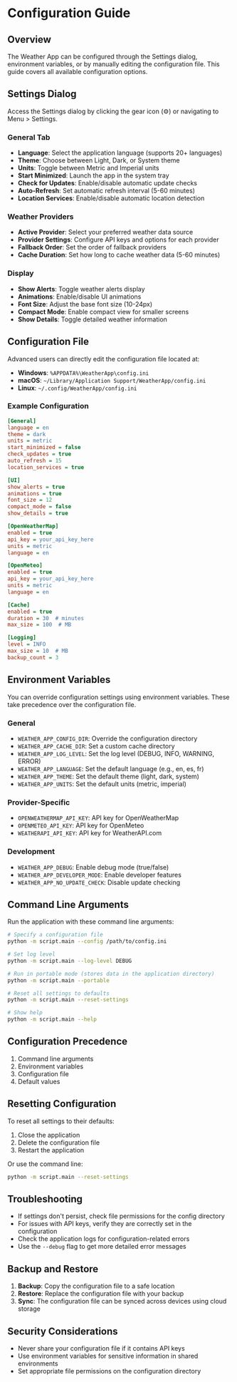 # Configuration Guide

## Overview

The Weather App can be configured through the Settings dialog, environment variables, or by manually editing the configuration file. This guide covers all available configuration options.

## Settings Dialog

Access the Settings dialog by clicking the gear icon (⚙️) or navigating to Menu > Settings.

### General Tab

- **Language**: Select the application language (supports 20+ languages)
- **Theme**: Choose between Light, Dark, or System theme
- **Units**: Toggle between Metric and Imperial units
- **Start Minimized**: Launch the app in the system tray
- **Check for Updates**: Enable/disable automatic update checks
- **Auto-Refresh**: Set automatic refresh interval (5-60 minutes)
- **Location Services**: Enable/disable automatic location detection

### Weather Providers

- **Active Provider**: Select your preferred weather data source
- **Provider Settings**: Configure API keys and options for each provider
- **Fallback Order**: Set the order of fallback providers
- **Cache Duration**: Set how long to cache weather data (5-60 minutes)

### Display

- **Show Alerts**: Toggle weather alerts display
- **Animations**: Enable/disable UI animations
- **Font Size**: Adjust the base font size (10-24px)
- **Compact Mode**: Enable compact view for smaller screens
- **Show Details**: Toggle detailed weather information

## Configuration File

Advanced users can directly edit the configuration file located at:
- **Windows**: `%APPDATA%\WeatherApp\config.ini`
- **macOS**: `~/Library/Application Support/WeatherApp/config.ini`
- **Linux**: `~/.config/WeatherApp/config.ini`

### Example Configuration

```ini
[General]
language = en
theme = dark
units = metric
start_minimized = false
check_updates = true
auto_refresh = 15
location_services = true

[UI]
show_alerts = true
animations = true
font_size = 12
compact_mode = false
show_details = true

[OpenWeatherMap]
enabled = true
api_key = your_api_key_here
units = metric
language = en

[OpenMeteo]
enabled = true
api_key = your_api_key_here
units = metric
language = en

[Cache]
enabled = true
duration = 30  # minutes
max_size = 100  # MB

[Logging]
level = INFO
max_size = 10  # MB
backup_count = 3
```

## Environment Variables

You can override configuration settings using environment variables. These take precedence over the configuration file.

### General
- `WEATHER_APP_CONFIG_DIR`: Override the configuration directory
- `WEATHER_APP_CACHE_DIR`: Set a custom cache directory
- `WEATHER_APP_LOG_LEVEL`: Set the log level (DEBUG, INFO, WARNING, ERROR)
- `WEATHER_APP_LANGUAGE`: Set the default language (e.g., en, es, fr)
- `WEATHER_APP_THEME`: Set the default theme (light, dark, system)
- `WEATHER_APP_UNITS`: Set the default units (metric, imperial)

### Provider-Specific
- `OPENWEATHERMAP_API_KEY`: API key for OpenWeatherMap
- `OPENMETEO_API_KEY`: API key for OpenMeteo
- `WEATHERAPI_API_KEY`: API key for WeatherAPI.com

### Development
- `WEATHER_APP_DEBUG`: Enable debug mode (true/false)
- `WEATHER_APP_DEVELOPER_MODE`: Enable developer features
- `WEATHER_APP_NO_UPDATE_CHECK`: Disable update checking

## Command Line Arguments

Run the application with these command line arguments:

```bash
# Specify a configuration file
python -m script.main --config /path/to/config.ini

# Set log level
python -m script.main --log-level DEBUG

# Run in portable mode (stores data in the application directory)
python -m script.main --portable

# Reset all settings to defaults
python -m script.main --reset-settings

# Show help
python -m script.main --help
```

## Configuration Precedence

1. Command line arguments
2. Environment variables
3. Configuration file
4. Default values

## Resetting Configuration

To reset all settings to their defaults:

1. Close the application
2. Delete the configuration file
3. Restart the application

Or use the command line:
```bash
python -m script.main --reset-settings
```

## Troubleshooting

- If settings don't persist, check file permissions for the config directory
- For issues with API keys, verify they are correctly set in the configuration
- Check the application logs for configuration-related errors
- Use the `--debug` flag to get more detailed error messages

## Backup and Restore

1. **Backup**: Copy the configuration file to a safe location
2. **Restore**: Replace the configuration file with your backup
3. **Sync**: The configuration file can be synced across devices using cloud storage

## Security Considerations

- Never share your configuration file if it contains API keys
- Use environment variables for sensitive information in shared environments
- Set appropriate file permissions on the configuration directory
